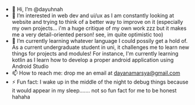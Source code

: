 - 👋 Hi, I’m @dayuhnah
- 👀 I’m interested in web dev and ui/ux as I am constantly looking at website and trying to think of a better way to improve on it (especially my own projects... i'm a huge critique of my own work zzz but it makes me a very detail-oriented person! see, im quite optimistic too)
- 🌱 I’m currently learning whatever language I could possily get a hold of. As a current undergraduate student in uni, it challenges me to learn new things for projects and modules! For instance, I'm currently learning kotlin as I learn how to develop a proper android application using Android Studio
- 📫 How to reach me: drop me an email at dayanamarsya@gmail.com
- ⚡ Fun fact: I wake up in the middle of the night to debug things because it would appear in my sleep....... not so fun fact for me to be honest hahaha

<!---
dayuhnah/dayuhnah is a ✨ special ✨ repository because its `README.md` (this file) appears on your GitHub profile.
You can click the Preview link to take a look at your changes.
--->
